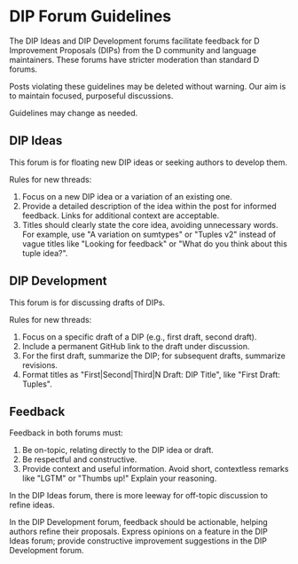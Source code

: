 # DIP Forum Guidelines

The DIP Ideas and DIP Development forums facilitate feedback for D Improvement Proposals (DIPs) from the D community and language maintainers. These forums have stricter moderation than standard D forums.

Posts violating these guidelines may be deleted without warning. Our aim is to maintain focused, purposeful discussions.

Guidelines may change as needed.

## DIP Ideas
This forum is for floating new DIP ideas or seeking authors to develop them.

Rules for new threads:

1. Focus on a new DIP idea or a variation of an existing one.
2. Provide a detailed description of the idea within the post for informed feedback. Links for additional context are acceptable.
3. Titles should clearly state the core idea, avoiding unnecessary words. For example, use "A variation on sumtypes" or "Tuples v2" instead of vague titles like "Looking for feedback" or "What do you think about this tuple idea?".

## DIP Development
This forum is for discussing drafts of DIPs.

Rules for new threads:

1. Focus on a specific draft of a DIP (e.g., first draft, second draft).
2. Include a permanent GitHub link to the draft under discussion.
3. For the first draft, summarize the DIP; for subsequent drafts, summarize revisions.
4. Format titles as "First|Second|Third|N Draft: DIP Title", like "First Draft: Tuples".

## Feedback
Feedback in both forums must:

1. Be on-topic, relating directly to the DIP idea or draft.
2. Be respectful and constructive.
3. Provide context and useful information. Avoid short, contextless remarks like "LGTM" or "Thumbs up!" Explain your reasoning.

In the DIP Ideas forum, there is more leeway for off-topic discussion to refine ideas.

In the DIP Development forum, feedback should be actionable, helping authors refine their proposals. Express opinions on a feature in the DIP Ideas forum; provide constructive improvement suggestions in the DIP Development forum.
